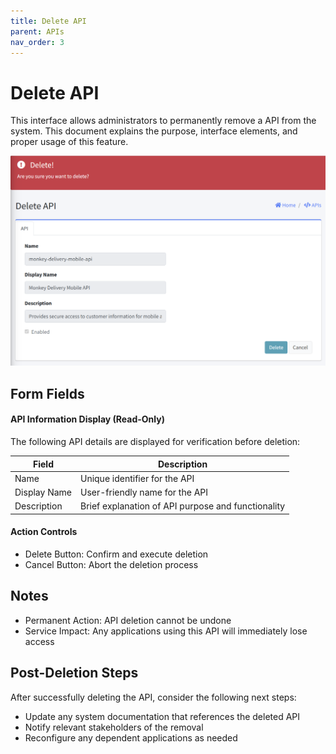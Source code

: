 ```yaml
---
title: Delete API
parent: APIs
nav_order: 3
---
```


# Delete API

This interface allows administrators to permanently remove a API from the system. This document explains the purpose, interface elements, and proper usage of this feature.

<img src="../images/AdminAPIDelete.png" alt="Delete API" width="800"/>

## Form Fields

#### API Information Display (Read-Only)
The following API details are displayed for verification before deletion:

| Field | Description |
|-------|-------------|
| Name | Unique identifier for the API |
| Display Name | User-friendly name for the API |
| Description | Brief explanation of API purpose and functionality |

#### Action Controls
- Delete Button: Confirm and execute deletion
- Cancel Button: Abort the deletion process

## Notes

- Permanent Action: API deletion cannot be undone
- Service Impact: Any applications using this API will immediately lose access

## Post-Deletion Steps

After successfully deleting the API, consider the following next steps:
- Update any system documentation that references the deleted API
- Notify relevant stakeholders of the removal
- Reconfigure any dependent applications as needed
